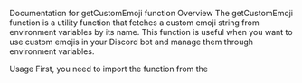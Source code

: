 Documentation for getCustomEmoji function
Overview
The getCustomEmoji function is a utility function that fetches a custom emoji string from environment variables by its name. This function is useful when you want to use custom emojis in your Discord bot and manage them through environment variables.

Usage
First, you need to import the function from the